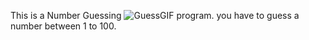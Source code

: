 This is a Number Guessing ![GuessGIF](https://github.com/user-attachments/assets/c314da67-875c-4a05-a1b3-06330aa814ca)
 program.
you have to guess a number between 1 to 100.
